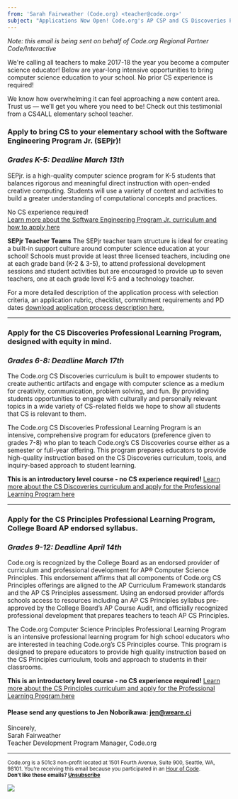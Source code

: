 ```yaml
---
from: 'Sarah Fairweather (Code.org) <teacher@code.org>'
subject: "Applications Now Open! Code.org's AP CSP and CS Discoveries PD through C/I"
---
```


*Note: this email is being sent on behalf of Code.org Regional Partner Code/Interactive*

We're calling all teachers to make 2017-18 the year you become a computer science educator! Below are year-long intensive opportunities to bring computer science education to your school. No prior CS experience is required!

We know how overwhelming it can feel approaching a new content area. Trust us — we’ll get you where you need to be! Check out this testimonial from a CS4ALL elementary school teacher.

### Apply to bring CS to your elementary school with the Software Engineering Program Jr. (SEPjr)!
### *Grades K-5: Deadline March 13th*

SEPjr. is a high-quality computer science program for K-5 students that balances rigorous and meaningful direct instruction with open-ended creative computing. Students will use a variety of content and activities to build a greater understanding of computational concepts and practices.

No CS experience required!  
[Learn more about the Software Engineering Program Jr. curriculum and how to apply here](http://cs4all.nyc/academic-programs/software-engineering-program-jr/)

**SEPjr Teacher Teams**
The SEPjr teacher team structure is ideal for creating a built-in support culture around computer science education at your school! Schools must provide at least three licensed teachers, including one at each grade band (K-2 & 3-5), to attend professional development sessions and student activities but are encouraged to provide up to seven teachers, one at each grade level K-5 and a technology teacher.

For a more detailed description of the application process with selection criteria, an application rubric, checklist, commitment requirements and PD dates [download application process description here.](https://docs.google.com/document/d/1eRpWtTwk6mL-J3guTTLJYIevElDtmhS7s3JVvmgzM60/edit)

-----

### Apply for the CS Discoveries Professional Learning Program, designed with equity in mind.
### *Grades 6-8: Deadline March 17th*

The Code.org CS Discoveries curriculum is built to empower students to create authentic artifacts and engage with computer science as a medium for creativity, communication, problem solving, and fun. By providing students opportunities to engage with culturally and personally relevant topics in a wide variety of CS-related fields we hope to show all students that CS is relevant to them.

The Code.org CS Discoveries Professional Learning Program is an intensive, comprehensive program for educators (preference given to grades 7-8) who plan to teach Code.org’s CS Discoveries course either as a semester or full-year offering. This program prepares educators to provide high-quality instruction based on the CS Discoveries curriculum, tools, and inquiry-based approach to student learning.

**This is an introductory level course - no CS experience required!**
[Learn more about the CS Discoveries curriculum and apply for the Professional Learning Program here](https://code.org/educate/csd)

-----

### Apply for the CS Principles Professional Learning Program, College Board AP endorsed syllabus.
### *Grades 9-12: Deadline April 14th*

Code.org is recognized by the College Board as an endorsed provider of curriculum and professional development for AP® Computer Science Principles. This endorsement affirms that all components of Code.org CS Principles offerings are aligned to the AP Curriculum Framework standards and the AP CS Principles assessment. Using an endorsed provider affords schools access to resources including an AP CS Principles syllabus pre-approved by the College Board’s AP Course Audit, and officially recognized professional development that prepares teachers to teach AP CS Principles.

The Code.org Computer Science Principles Professional Learning Program is an intensive professional learning program for high school educators who are interested in teaching Code.org’s CS Principles course. This program is designed to prepare educators to provide high quality instruction based on the CS Principles curriculum, tools and approach to students in their classrooms.

**This is an introductory level course - no CS experience required!**
[Learn more about the CS Principles curriculum and apply for the Professional Learning Program here](https://code.org/educate/csp#lessons)


<h4>Please send any questions to Jen Noborikawa: <a href="mailto:jen@weare.ci">jen@weare.ci</a></h4>

Sincerely,<br> 
Sarah Fairweather<br>
Teacher Development Program Manager, Code.org

<p>
<hr/>
<small>
Code.org is a 501c3 non-profit located at 1501 Fourth Avenue, Suite 900, Seattle, WA, 98101. You’re receiving this email because you participated in an <a href="https://hourofcode.com">Hour of Code</a>. <br /><strong>Don’t like these emails? <a href="<%= unsubscribe_link %>">Unsubscribe</a></strong>
</small></p>

![](<%= tracking_pixel %>)
